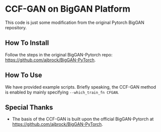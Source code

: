 # CCF-GAN on BigGAN Platform
This code is just some modification from the original Pytorch BigGAN repository.

## How To Install
Follow the steps in the original BigGAN-Pytorch repo: https://github.com/ajbrock/BigGAN-PyTorch.

## How To Use
We have provided example scripts. Briefly speaking, the CCF-GAN method is enabled by mainly specifying ```--which_train_fn CFGAN```.

## Special Thanks
* The basis of the CCF-GAN is built upon the official BigGAN-Pytorch at https://github.com/ajbrock/BigGAN-PyTorch.